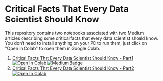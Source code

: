 # Critical Facts That Every Data Scientist Should Know

This repository contains two notebooks associated with two Medium articles describing some critical facts that every data scientist should know. You don't need to install anything on your PC to run them, just click on "Open in Colab" to open them in Google Colab.

1. [Critical Facts That Every Data Scientist Should Know - Part1](https://github.com/mnslarcher/critical-facts-that-every-data-scientist-should-know/blob/main/part1.ipynb) [![Open In Colab](https://colab.research.google.com/assets/colab-badge.svg)](https://colab.research.google.com/github/mnslarcher/critical-facts-that-every-data-scientist-should-know/blob/main/part1.ipynb) [![Medium Badge](https://badgen.net/badge/icon/medium?icon=medium&label)](https://towardsdatascience.com/critical-facts-that-every-data-scientist-should-know-part-1-31f9c25e5e00)
3. [Critical Facts That Every Data Scientist Should Know - Part2](https://github.com/mnslarcher/critical-facts-that-every-data-scientist-should-know/blob/main/part2.ipynb) [![Open In Colab](https://colab.research.google.com/assets/colab-badge.svg)](https://colab.research.google.com/github/mnslarcher/critical-facts-that-every-data-scientist-should-know/blob/main/part2.ipynb)
